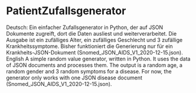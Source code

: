 # PatientZufallsgenerator
  Deutsch: Ein einfacher Zufallsgenerator in Python, der auf JSON Dokumente zugreift, dort die Daten ausliest und weiterverarbeitet. Die Ausgabe ist ein zufälliges Alter, ein zufälliges Geschlecht und 3 zufällige Krankheitssymptome. Bisher funktioniert die Generierung nur für ein Krankheits-JSON-Dokument (Snomed_JSON_AIDS_V1_2020-12-15.json).  English A simple random value generator, written in Python. It uses the data of JSON documents and processes them. The output is a random age, a random gender and 3 random symptoms for a disease. For now, the generator only works with one JSON disease document (Snomed_JSON_AIDS_V1_2020-12-15.json).

